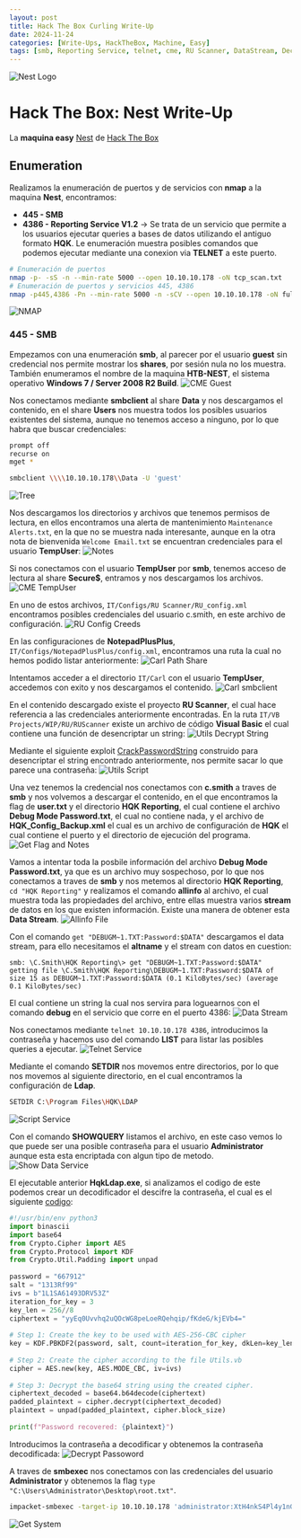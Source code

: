 ```yaml
---
layout: post
title: Hack The Box Curling Write-Up
date: 2024-11-24
categories: [Write-Ups, HackTheBox, Machine, Easy]
tags: [smb, Reporting Service, telnet, cme, RU Scanner, DataStream, Decrypt, eJPT, IntroToDante, Easy, Web]
---
```

![Nest Logo](/assets/post_details/nest/nest_logo.png)
# Hack The Box: Nest Write-Up
La **maquina easy** [Nest](https://app.hackthebox.com/machines/225) de [Hack The Box](https://app.hackthebox.com/) 

## Enumeration
Realizamos la enumeración de puertos y de servicios con **nmap** a la maquina **Nest**, encontramos:
- **445 - SMB**
- **4386 - Reporting Service V1.2** -> Se trata de un servicio que permite a los usuarios ejecutar queries a bases de datos utilizando el antiguo formato **HQK**. Le enumeración muestra posibles comandos que podemos ejecutar mediante una conexion via **TELNET** a este puerto.
```bash
# Enumeración de puertos
nmap -p- -sS -n --min-rate 5000 --open 10.10.10.178 -oN tcp_scan.txt
# Enumeración de puertos y servicios 445, 4386
nmap -p445,4386 -Pn --min-rate 5000 -n -sCV --open 10.10.10.178 -oN full_scan.txt
```
![NMAP](/assets/post_details/nest/nest_nmap.png)

### 445 - SMB
Empezamos con una enumeración **smb**, al parecer por el usuario **guest** sin credencial nos permite mostrar los **shares**, por sesión nula no los muestra. También enumeramos el nombre de la maquina **HTB-NEST**, el sistema operativo **Windows 7 / Server 2008 R2 Build**.
![CME Guest](/assets/post_details/nest/nest_cme_guest.png)

Nos conectamos mediante **smbclient** al share **Data** y nos descargamos el contenido, en el share **Users** nos muestra todos los posibles usuarios existentes del sistema, aunque no tenemos acceso a ninguno, por lo que habra que buscar credenciales:
```bash
prompt off
recurse on
mget *

smbclient \\\\10.10.10.178\\Data -U 'guest'
```
![Tree](/assets/post_details/nest/nest_show_files.png)

Nos descargamos los directorios y archivos que tenemos permisos de lectura, en ellos encontramos una alerta de mantenimiento `Maintenance Alerts.txt`, en la que no se muestra nada interesante, aunque en la otra nota de bienvenida `Welcome Email.txt` se encuentran credenciales para el usuario **TempUser**:
![Notes](/assets/post_details/nest/nest_show_notes.png)

Si nos conectamos con el usuario **TempUser** por **smb**, tenemos acceso de lectura al share **Secure$**, entramos y nos descargamos los archivos.
![CME TempUser](/assets/post_details/nest/nest_cme_tempuser.png)

En uno de estos archivos, `IT/Configs/RU Scanner/RU_config.xml` encontramos posibles credenciales del usuario c.smith, en este archivo de configuración.
![RU Config Creeds](/assets/post_details/nest/nest_ru_config_creeds.png)

En las configuraciones de **NotepadPlusPlus**, `IT/Configs/NotepadPlusPlus/config.xml`, encontramos una ruta la cual no hemos podido listar anteriormente:
![Carl Path Share](/assets/post_details/nest/nest_path_carl_share.png)

Intentamos acceder a el directorio `IT/Carl` con el usuario **TempUser**, accedemos con exito y nos descargamos el contenido.
![Carl smbclient](/assets/post_details/nest/nest_path_carl_smbclient.png)

En el contenido descargado existe el proyecto **RU Scanner**, el cual hace referencia a las credenciales anteriormente encontradas. En la ruta `IT/VB Projects/WIP/RU/RUScanner` existe un archivo de código **Visual Basic** el cual contiene una función de desencriptar un string:
![Utils Decrypt String](/assets/post_details/nest/nest_utils_decrypt_string.png)

Mediante el siguiente exploit [CrackPasswordString](https://dotnetfiddle.net/bjoBP6) construido para desencriptar el string encontrado anteriormente, nos permite sacar lo que parece una contraseña:
![Utils Script](/assets/post_details/nest/nest_utils_script.png)

Una vez tenemos la credencial nos conectamos con **c.smith** a traves de **smb** y nos volvemos a descargar el contenido, en el que encontramos la flag de **user.txt** y el directorio **HQK Reporting**, el cual contiene el archivo **Debug Mode Password.txt**, el cual no contiene nada, y el archivo de **HQK_Config_Backup.xml** el cual es un archivo de configuración de **HQK** el cual contiene el puerto y el directorio de ejecución del programa.
![Get Flag and Notes](/assets/post_details/nest/nest_get_flag_notes.png)

Vamos a intentar toda la posbile información del archivo **Debug Mode Password.txt**, ya que es un archivo muy sospechoso, por lo que nos conectamos a traves de **smb** y nos metemos al directorio **HQK Reporting**, `cd "HQK Reporting"` y realizamos el comando **allinfo** al archivo, el cual muestra toda las propiedades del archivo, entre ellas muestra varios **stream** de datos en los que existen información. Existe una manera de obtener esta **Data Stream**.
![Allinfo File](/assets/post_details/nest/nest_allinfo_note.png)

Con el comando `get "DEBUGM~1.TXT:Password:$DATA"` descargamos el data stream, para ello necesitamos el **altname** y el stream con datos en cuestion:
```shell
smb: \C.Smith\HQK Reporting\> get "DEBUGM~1.TXT:Password:$DATA"
getting file \C.Smith\HQK Reporting\DEBUGM~1.TXT:Password:$DATA of size 15 as DEBUGM~1.TXT:Password:$DATA (0.1 KiloBytes/sec) (average 0.1 KiloBytes/sec)
```

El cual contiene un string la cual nos servira para loguearnos con el comando **debug** en el servicio que corre en el puerto 4386:
![Data Stream](/assets/post_details/nest/nest_get_data_stream.png)

Nos conectamos mediante `telnet 10.10.10.178 4386`, introducimos la contraseña y hacemos uso del comando **LIST** para listar las posibles queries a ejecutar.
![Telnet Service](/assets/post_details/nest/nest_telnet_service.png)

Mediante el comando **SETDIR** nos movemos entre directorios, por lo que nos movemos al siguiente directorio, en el cual encontramos la configuración de **Ldap**.
```bash
SETDIR C:\Program Files\HQK\LDAP
```
![Script Service](/assets/post_details/nest/nest_get_script_service.png)

Con el comando **SHOWQUERY** listamos el archivo, en este caso vemos lo que puede ser una posible contraseña para el usuario **Administrator** aunque esta esta encriptada con algun tipo de metodo.
![Show Data Service](/assets/post_details/nest/nest_show_data_service.png)

El ejecutable anterior **HqkLdap.exe**, si analizamos el codigo de este podemos crear un decodificador el descifre la contraseña, el cual es el siguiente [codigo](https://onecompiler.com/python/42yb8ky93):
```python
#!/usr/bin/env python3
import binascii
import base64
from Crypto.Cipher import AES
from Crypto.Protocol import KDF
from Crypto.Util.Padding import unpad
    
password = "667912"
salt = "1313Rf99"
ivs = b"1L1SA61493DRV53Z"
iteration_for_key = 3
key_len = 256//8
ciphertext = "yyEq0Uvvhq2uQOcWG8peLoeRQehqip/fKdeG/kjEVb4="
    
# Step 1: Create the key to be used with AES-256-CBC cipher
key = KDF.PBKDF2(password, salt, count=iteration_for_key, dkLen=key_len)
    
# Step 2: Create the cipher according to the file Utils.vb
cipher = AES.new(key, AES.MODE_CBC, iv=ivs)
    
# Step 3: Decrypt the base64 string using the created cipher.
ciphertext_decoded = base64.b64decode(ciphertext)
padded_plaintext = cipher.decrypt(ciphertext_decoded)
plaintext = unpad(padded_plaintext, cipher.block_size)
    
print(f"Password recovered: {plaintext}")
```

Introducimos la contraseña a decodificar y obtenemos la contraseña decodificada:
![Decrypt Passoword](/assets/post_details/nest/nest_script_decrypt_password.png)

A traves de **smbexec** nos conectamos con las credenciales del usuario **Administrator** y obtenemos la flag `type "C:\Users\Administrator\Desktop\root.txt"`.
```bash
impacket-smbexec -target-ip 10.10.10.178 'administrator:XtH4nkS4Pl4y1nGX'@10.10.10.178
```
![Get System](/assets/post_details/nest/nest_get_system_smbexec.png)